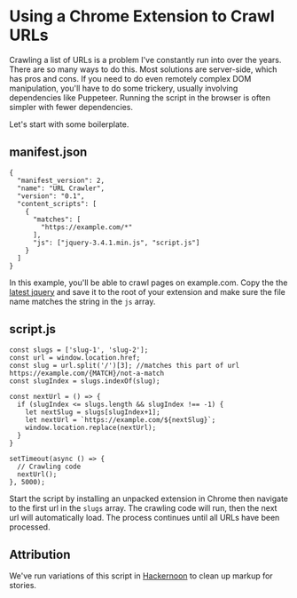 # Using a Chrome Extension to Crawl URLs

Crawling a list of URLs is a problem I've constantly run into over the years. There are so many ways to do this. Most solutions are server-side, which has pros and cons. If you need to do even remotely complex DOM manipulation, you'll have to do some trickery, usually involving dependencies like Puppeteer. Running the script in the browser is often simpler with fewer dependencies.

Let's start with some boilerplate.

## manifest.json

```
{
  "manifest_version": 2,
  "name": "URL Crawler",
  "version": "0.1",
  "content_scripts": [
    {
      "matches": [
        "https://example.com/*"
      ],
      "js": ["jquery-3.4.1.min.js", "script.js"]
    }
  ]
}
```

In this example, you'll be able to crawl pages on example.com. Copy the the [latest jquery](https://code.jquery.com/) and save it to the root of your extension and make sure the file name matches the string in the `js` array.

## script.js

```
const slugs = ['slug-1', 'slug-2'];
const url = window.location.href;
const slug = url.split('/')[3]; //matches this part of url https://example.com/{MATCH}/not-a-match
const slugIndex = slugs.indexOf(slug);

const nextUrl = () => {
  if (slugIndex <= slugs.length && slugIndex !== -1) {
    let nextSlug = slugs[slugIndex+1];
    let nextUrl = `https://example.com/${nextSlug}`;
    window.location.replace(nextUrl);
  }
}

setTimeout(async () => {
  // Crawling code
  nextUrl();
}, 5000);
```

Start the script by installing an unpacked extension in Chrome then navigate to the first url in the `slugs` array. The crawling code will run, then the next url will automatically load. The process continues until all URLs have been processed.

## Attribution

We've run variations of this script in [Hackernoon](https://hackernoon.com) to clean up markup for stories.
